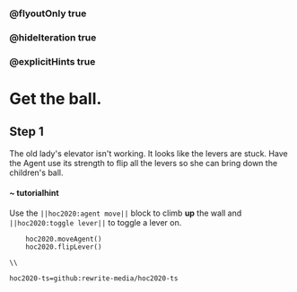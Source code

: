 ### @flyoutOnly true
### @hideIteration true
### @explicitHints true

# Get the ball.

## Step 1
The old lady's elevator isn't working. It looks like the levers are stuck. Have the Agent use its strength to flip all the levers so she can bring down the children's ball.


#### ~ tutorialhint 
Use the ``||hoc2020:agent move||`` block to climb **up** the wall and ``||hoc2020:toggle lever||`` to toggle a lever on.

```ghost
    hoc2020.moveAgent()
    hoc2020.flipLever()
```
```template
\\
```
```package
hoc2020-ts=github:rewrite-media/hoc2020-ts
```
